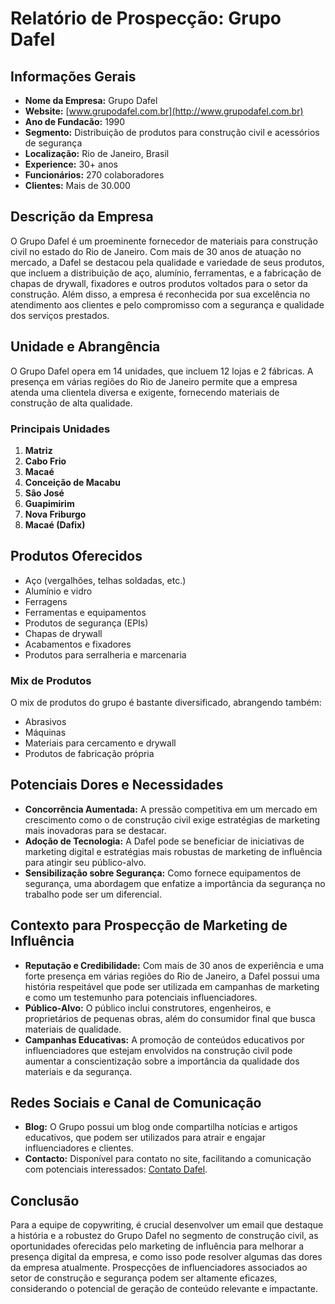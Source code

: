 # Relatório de Prospecção: Grupo Dafel

## Informações Gerais
- **Nome da Empresa:** Grupo Dafel
- **Website:** [www.grupodafel.com.br](http://www.grupodafel.com.br)
- **Ano de Fundacão:** 1990
- **Segmento:** Distribuição de produtos para construção civil e acessórios de segurança
- **Localização:** Rio de Janeiro, Brasil
- **Experience:** 30+ anos
- **Funcionários:** 270 colaboradores
- **Clientes:** Mais de 30.000

## Descrição da Empresa
O Grupo Dafel é um proeminente fornecedor de materiais para construção civil no estado do Rio de Janeiro. Com mais de 30 anos de atuação no mercado, a Dafel se destacou pela qualidade e variedade de seus produtos, que incluem a distribuição de aço, alumínio, ferramentas, e a fabricação de chapas de drywall, fixadores e outros produtos voltados para o setor da construção. Além disso, a empresa é reconhecida por sua excelência no atendimento aos clientes e pelo compromisso com a segurança e qualidade dos serviços prestados.

## Unidade e Abrangência
O Grupo Dafel opera em 14 unidades, que incluem 12 lojas e 2 fábricas. A presença em várias regiões do Rio de Janeiro permite que a empresa atenda uma clientela diversa e exigente, fornecendo materiais de construção de alta qualidade.  

### Principais Unidades
1. **Matriz**
2. **Cabo Frio**
3. **Macaé**
4. **Conceição de Macabu**
5. **São José**
6. **Guapimirim**
7. **Nova Friburgo**
8. **Macaé (Dafix)**

## Produtos Oferecidos
- Aço (vergalhões, telhas soldadas, etc.)
- Alumínio e vidro
- Ferragens
- Ferramentas e equipamentos
- Produtos de segurança (EPIs)
- Chapas de drywall
- Acabamentos e fixadores
- Produtos para serralheria e marcenaria

### Mix de Produtos
O mix de produtos do grupo é bastante diversificado, abrangendo também:
- Abrasivos
- Máquinas
- Materiais para cercamento e drywall
- Produtos de fabricação própria

## Potenciais Dores e Necessidades
- **Concorrência Aumentada:** A pressão competitiva em um mercado em crescimento como o de construção civil exige estratégias de marketing mais inovadoras para se destacar.
- **Adoção de Tecnologia:** A Dafel pode se beneficiar de iniciativas de marketing digital e estratégias mais robustas de marketing de influência para atingir seu público-alvo.
- **Sensibilização sobre Segurança:** Como fornece equipamentos de segurança, uma abordagem que enfatize a importância da segurança no trabalho pode ser um diferencial.

## Contexto para Prospecção de Marketing de Influência
- **Reputação e Credibilidade:** Com mais de 30 anos de experiência e uma forte presença em várias regiões do Rio de Janeiro, a Dafel possui uma história respeitável que pode ser utilizada em campanhas de marketing e como um testemunho para potenciais influenciadores.
- **Público-Alvo:** O público inclui construtores, engenheiros, e proprietários de pequenas obras, além do consumidor final que busca materiais de qualidade.
- **Campanhas Educativas:** A promoção de conteúdos educativos por influenciadores que estejam envolvidos na construção civil pode aumentar a conscientização sobre a importância da qualidade dos materiais e da segurança.

## Redes Sociais e Canal de Comunicação
- **Blog:** O Grupo possui um blog onde compartilha notícias e artigos educativos, que podem ser utilizados para atrair e engajar influenciadores e clientes.
- **Contacto:** Disponível para contato no site, facilitando a comunicação com potenciais interessados: [Contato Dafel](https://www.grupodafel.com.br/contact.html).

## Conclusão
Para a equipe de copywriting, é crucial desenvolver um email que destaque a história e a robustez do Grupo Dafel no segmento de construção civil, as oportunidades oferecidas pelo marketing de influência para melhorar a presença digital da empresa, e como isso pode resolver algumas das dores da empresa atualmente. Prospecções de influenciadores associados ao setor de construção e segurança podem ser altamente eficazes, considerando o potencial de geração de conteúdo relevante e impactante.